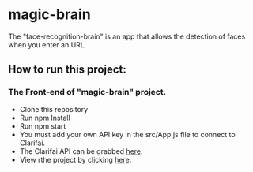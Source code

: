 # magic-brain

The "face-recognition-brain" is an app that allows the detection of faces when you enter an URL.
## How to run this project:
### The Front-end of "magic-brain" project.

   * Clone this repository
   * Run npm Install
   * Run npm start
   * You must add your own API key in the src/App.js file to connect to Clarifai.
   * The Clarifai API can be grabbed [here](https://www.clarifai.com/).
   * View rthe project by clicking [here](https://magic-brain.herokuapp.com/).

